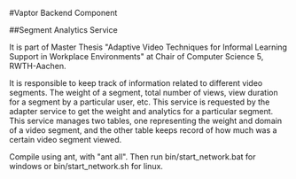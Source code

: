 #Vaptor Backend Component

##Segment Analytics Service

It is part of Master Thesis "Adaptive Video Techniques for Informal Learning Support in Workplace Environments" at Chair of Computer Science 5, RWTH-Aachen.

It is responsible to keep track of information related to different video segments. The weight of a segment, total number of views, view duration for a segment by a particular user, etc. This service is requested by the adapter service to get the weight and analytics for a particular segment. This service manages two tables, one representing the weight and domain of a video segment, and the other table keeps record of how much was a certain video segment viewed.

Compile using ant, with "ant all". Then run bin/start_network.bat for windows or bin/start_network.sh for linux.